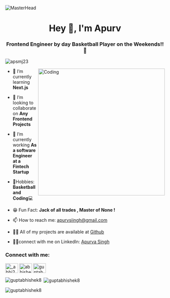 ![MasterHead](https://raw.githubusercontent.com/halfrost/halfrost/master/icons/header_.png
)
<h1 align="center">Hey 👋, I'm Apurv</h1>
<h3 align="center">Frontend Engineer by day Basketball Player on the Weekends!!💪</h3>

<p align="left"> <img src="https://komarev.com/ghpvc/?username=ApsMJ23&label=Profile%20views&color=0e75b6&style=flat" alt="apsmj23" /> </p>

<img align="right" alt="Coding" width="400" src="https://img-s1.onedio.com/id-55f97356d613c108283d74eb/rev-0/w-900/h-643/f-gif/s-2399410a2e12b37cd1b5f0340364f47d32b31c91.gif" /> 

- 🌱 I’m currently learning **Next.js**

- 👯 I’m looking to collaborate on **Any Frontend Projects**

- 🔭 I’m currently working **As a software Engineer at a Fintech Startup**

- 🏀Hobbies: **Basketball and Coding**💻

- 😁 Fun Fact: **Jack of all trades , Master of None !**

- 📫 How to reach me: apurvsiingh@gmail.com

- 👨‍💻 All of my projects are available at [Github](https://github.com/apsmj23)

- 🕵️‍♀️connect with me on LinkedIn: [Apurva Singh](https://www.linkedin.com/in/apsmj23)

<h3 align="left">Connect with me:</h3>
<p align="left">
<a href="https://twitter.com/ballin_engineer" target="blank"><img align="center" src="https://raw.githubusercontent.com/rahuldkjain/github-profile-readme-generator/master/src/images/icons/Social/twitter.svg" alt="_abhi22" height="30" width="40" /></a>
<a href="https://linkedin.com/in/apsmj23" target="blank"><img align="center" src="https://raw.githubusercontent.com/rahuldkjain/github-profile-readme-generator/master/src/images/icons/Social/linked-in-alt.svg" alt="abhishek-gupta-94781a178" height="30" width="40" /></a>
<a href="https://instagram.com/ballin_engineer14" target="blank"><img align="center" src="https://raw.githubusercontent.com/rahuldkjain/github-profile-readme-generator/master/src/images/icons/Social/instagram.svg" alt="guptabhishek8" height="30" width="40" /></a>


<p><img align="left" src="https://github-readme-stats.vercel.app/api/top-langs?username=apsmj23&show_icons=true&locale=en&layout=compact" alt="guptabhishek8" /></p>

<p>&nbsp;<img align="center" src="https://github-readme-stats.vercel.app/api?username=apsmj23&show_icons=true&locale=en" alt="guptabhishek8" /></p>

<p><img align="center" src="https://github-readme-streak-stats.herokuapp.com/?user=apsmj23&" alt="guptabhishek8" /></p>

